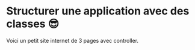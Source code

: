 # Structurer une application avec des classes :sunglasses:

Voici un petit site internet de 3 pages avec controller.




